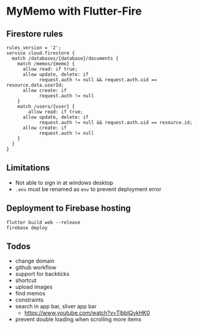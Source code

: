# MyMemo with Flutter-Fire

## Firestore rules

```
rules_version = '2';
service cloud.firestore {
  match /databases/{database}/documents {
    match /memos/{memo} {
      allow read: if true;
      allow update, delete: if
      		request.auth != null && request.auth.uid == resource.data.userId;
      allow create: if
      		request.auth != null
    }
    match /users/{user} {
    	allow read: if true;
      allow update, delete: if
      		request.auth != null && request.auth.uid == resource.id;
      allow create: if
      		request.auth != null
    }
  }
}
```

## Limitations

- Not able to sign in at windows desktop
- `.env` must be renamed as `env` to prevent deployment error

## Deployment to Firebase hosting

```
flutter build web --release
firebase deploy
```

## Todos

- change domain
- github workflow
- support for backticks
- shortcut
- upload images
- find memos
- constraints
- search in app bar, sliver app bar
  - https://www.youtube.com/watch?v=TlbbIQykHK0
- prevent double loading when scrolling more items
